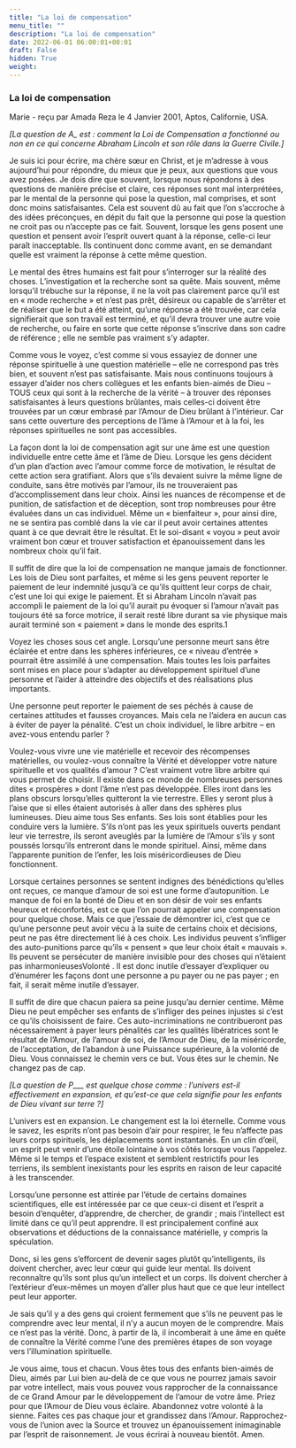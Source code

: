 ```yaml
---
title: "La loi de compensation"
menu_title: ""
description: "La loi de compensation"
date: 2022-06-01 06:00:01+00:01
draft: False
hidden: True
weight:
---
```

### La loi de compensation

Marie - reçu par Amada Reza le 4 Janvier 2001, Aptos, Californie, USA.

*[La question de A_ est : comment la Loi de Compensation a fonctionné ou non en ce qui concerne Abraham Lincoln et son rôle dans la Guerre Civile.]*

Je suis ici pour écrire, ma chère sœur en Christ, et je m’adresse à vous aujourd’hui pour répondre, du mieux que je peux, aux questions que vous avez posées. Je dois dire que souvent, lorsque nous répondons à des questions de manière précise et claire, ces réponses sont mal interprétées, par le mental de la personne qui pose la question, mal comprises, et sont donc moins satisfaisantes. Cela est souvent dû au fait que l’on s’accroche à des idées préconçues, en dépit du fait que la personne qui pose la question ne croit pas ou n’accepte pas ce fait. Souvent, lorsque les gens posent une question et pensent avoir l’esprit ouvert quant à la réponse, celle-ci leur paraît inacceptable. Ils continuent donc comme avant, en se demandant quelle est vraiment la réponse à cette même question.

Le mental des êtres humains est fait pour s’interroger sur la réalité des choses. L’investigation et la recherche sont sa quête. Mais souvent, même lorsqu’il trébuche sur la réponse, il ne la voit pas clairement parce qu’il est en « mode recherche » et n’est pas prêt, désireux ou capable de s’arrêter et de réaliser que le but a été atteint, qu’une réponse a été trouvée, car cela signifierait que son travail est terminé, et qu’il devra trouver une autre voie de recherche, ou faire en sorte que cette réponse s’inscrive dans son cadre de référence ; elle ne semble pas vraiment s’y adapter.

Comme vous le voyez, c’est comme si vous essayiez de donner une réponse spirituelle à une question matérielle – elle ne correspond pas très bien, et souvent n’est pas satisfaisante. Mais nous continuons toujours à essayer d’aider nos chers collègues et les enfants bien-aimés de Dieu – TOUS ceux qui sont à la recherche de la vérité – à trouver des réponses satisfaisantes à leurs questions brûlantes, mais celles-ci doivent être trouvées par un cœur embrasé par l’Amour de Dieu brûlant à l’intérieur. Car sans cette ouverture des perceptions de l’âme à l’Amour et à la foi, les réponses spirituelles ne sont pas accessibles.

La façon dont la loi de compensation agit sur une âme est une question individuelle entre cette âme et l’âme de Dieu. Lorsque les gens décident d’un plan d’action avec l’amour comme force de motivation, le résultat de cette action sera gratifiant. Alors que s’ils devaient suivre la même ligne de conduite, sans être motivés par l’amour, ils ne trouveraient pas d’accomplissement dans leur choix. Ainsi les nuances de récompense et de punition, de satisfaction et de déception, sont trop nombreuses pour être évaluées dans un cas individuel. Même un « bienfaiteur », pour ainsi dire, ne se sentira pas comblé dans la vie car il peut avoir certaines attentes quant à ce que devrait être le résultat. Et le soi-disant « voyou » peut avoir vraiment bon cœur et trouver satisfaction et épanouissement dans les nombreux choix qu’il fait.

Il suffit de dire que la loi de compensation ne manque jamais de fonctionner. Les lois de Dieu sont parfaites, et même si les gens peuvent reporter le paiement de leur indemnité jusqu’à ce qu’ils quittent leur corps de chair, c’est une loi qui exige le paiement. Et si Abraham Lincoln n’avait pas accompli le paiement de la loi qu’il aurait pu évoquer si l’amour n’avait pas toujours été sa force motrice, il serait resté libre durant sa vie physique mais aurait terminé son « paiement » dans le monde des esprits.1

Voyez les choses sous cet angle. Lorsqu’une personne meurt sans être éclairée et entre dans les sphères inférieures, ce « niveau d’entrée » pourrait être assimilé à une compensation. Mais toutes les lois parfaites sont mises en place pour s’adapter au développement spirituel d’une personne et l’aider à atteindre des objectifs et des réalisations plus importants.

Une personne peut reporter le paiement de ses péchés à cause de certaines attitudes et fausses croyances. Mais cela ne l’aidera en aucun cas à éviter de payer la pénalité. C’est un choix individuel, le libre arbitre – en avez-vous entendu parler ?

Voulez-vous vivre une vie matérielle et recevoir des récompenses matérielles, ou voulez-vous connaître la Vérité et développer votre nature spirituelle et vos qualités d’amour ? C’est vraiment votre libre arbitre qui vous permet de choisir. Il existe dans ce monde de nombreuses personnes dites « prospères » dont l’âme n’est pas développée. Elles iront dans les plans obscurs lorsqu’elles quitteront la vie terrestre. Elles y seront plus à l’aise que si elles étaient autorisés à aller dans des sphères plus lumineuses. Dieu aime tous Ses enfants. Ses lois sont établies pour les conduire vers la lumière. S’ils n’ont pas les yeux spirituels ouverts pendant leur vie terrestre, ils seront aveuglés par la lumière de l’Amour s’ils y sont poussés lorsqu’ils entreront dans le monde spirituel. Ainsi, même dans l’apparente punition de l’enfer, les lois miséricordieuses de Dieu fonctionnent.

Lorsque certaines personnes se sentent indignes des bénédictions qu’elles ont reçues, ce manque d’amour de soi est une forme d’autopunition. Le manque de foi en la bonté de Dieu et en son désir de voir ses enfants heureux et réconfortés, est ce que l’on pourrait appeler une compensation pour quelque chose. Mais ce que j’essaie de démontrer ici, c’est que ce qu’une personne peut avoir vécu à la suite de certains choix et décisions, peut ne pas être directement lié à ces choix. Les individus peuvent s’infliger des auto-punitions parce qu’ils « pensent » que leur choix était « mauvais ». Ils peuvent se persécuter de manière invisible pour des choses qui n’étaient pas inharmonieusesVolonté . Il est donc inutile d’essayer d’expliquer ou d’énumérer les façons dont une personne a pu payer ou ne pas payer ; en fait, il serait même inutile d’essayer.

Il suffit de dire que chacun paiera sa peine jusqu’au dernier centime. Même Dieu ne peut empêcher ses enfants de s’infliger des peines injustes si c’est ce qu’ils choisissent de faire. Ces auto-incriminations ne contribueront pas nécessairement à payer leurs pénalités car les qualités libératrices sont le résultat de l’Amour, de l’amour de soi, de l’Amour de Dieu, de la miséricorde, de l’acceptation, de l’abandon à une Puissance supérieure, à la volonté de Dieu. Vous connaissez le chemin vers ce but. Vous êtes sur le chemin. Ne changez pas de cap.

*[La question de P___ est quelque chose comme : l’univers est-il effectivement en expansion, et qu’est-ce que cela signifie pour les enfants de Dieu vivant sur terre ?]*

L’univers est en expansion. Le changement est la loi éternelle. Comme vous le savez, les esprits n’ont pas besoin d’air pour respirer, le feu n’affecte pas leurs corps spirituels, les déplacements sont instantanés. En un clin d’œil, un esprit peut venir d’une étoile lointaine à vos côtés lorsque vous l’appelez. Même si le temps et l’espace existent et semblent restrictifs pour les terriens, ils semblent inexistants pour les esprits en raison de leur capacité à les transcender.

Lorsqu’une personne est attirée par l’étude de certains domaines scientifiques, elle est intéressée par ce que ceux-ci disent et l’esprit a besoin d’enquêter, d’apprendre, de chercher, de grandir ; mais l’intellect est limité dans ce qu’il peut apprendre. Il est principalement confiné aux observations et déductions de la connaissance matérielle, y compris la spéculation.

Donc, si les gens s’efforcent de devenir sages plutôt qu’intelligents, ils doivent chercher, avec leur cœur qui guide leur mental. Ils doivent reconnaître qu’ils sont plus qu’un intellect et un corps. Ils doivent chercher à l’extérieur d’eux-mêmes un moyen d’aller plus haut que ce que leur intellect peut leur apporter.

Je sais qu’il y a des gens qui croient fermement que s’ils ne peuvent pas le comprendre avec leur mental, il n’y a aucun moyen de le comprendre. Mais ce n’est pas la vérité. Donc, à partir de là, il incomberait à une âme en quête de connaître la Vérité comme l’une des premières étapes de son voyage vers l’illumination spirituelle.

Je vous aime, tous et chacun. Vous êtes tous des enfants bien-aimés de Dieu, aimés par Lui bien au-delà de ce que vous ne pourrez jamais savoir par votre intellect, mais vous pouvez vous rapprocher de la connaissance de ce Grand Amour par le développement de l’amour de votre âme. Priez pour que l’Amour de Dieu vous éclaire. Abandonnez votre volonté à la sienne. Faites ces pas chaque jour et grandissez dans l’Amour. Rapprochez-vous de l’union avec la Source et trouvez un épanouissement inimaginable par l’esprit de raisonnement. Je vous écrirai à nouveau bientôt. Amen.
